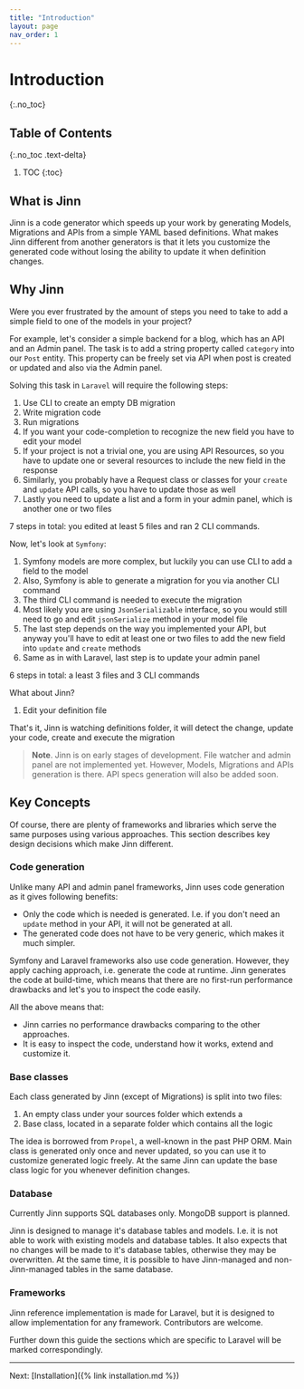 ```yaml
---
title: "Introduction"
layout: page
nav_order: 1
---
```


# Introduction
{:.no_toc}

## Table of Contents
{:.no_toc .text-delta} 

1. TOC
{:toc}

## What is Jinn

Jinn is a code generator which speeds up your work by generating Models, Migrations and APIs 
from a simple YAML based definitions. 
What makes Jinn different from another generators is that it lets you customize the generated code 
without losing the ability to update it when definition changes.

## Why Jinn
Were you ever frustrated by the amount of steps you need to take to 
add a simple field to one of the models in your project? 

For example, let's consider a simple backend for a blog, which has an API and an Admin panel.
The task is to add a string property called `category` into our `Post` entity.
This property can be freely set via API when post is created or updated and also via the Admin panel.

Solving this task in `Laravel` will require the following steps:

1. Use CLI to create an empty DB migration
1. Write migration code
1. Run migrations
1. If you want your code-completion to recognize the new field you have to edit your model
1. If your project is not a trivial one, you are using API Resources, so you have to update 
one or several resources to include the new field in the response
1. Similarly, you probably have a Request class or classes for your `create` and `update` API calls, 
so you have to update those as well
1. Lastly you need to update a list and a form in your admin panel, which is another one or two files

7 steps in total: you edited at least 5 files and ran 2 CLI commands.

Now, let's look at `Symfony`:

1. Symfony models are more complex, but luckily you can use CLI to add a field to the model 
1. Also, Symfony is able to generate a migration for you via another CLI command 
1. The third CLI command is needed to execute the migration
1. Most likely you are using `JsonSerializable` interface, so you would still need to go and edit `jsonSerialize` method in your model file
1. The last step depends on the way you implemented your API, but anyway you'll have to edit 
at least one or two files to add the new field into `update` and `create` methods
1. Same as in with Laravel, last step is to update your admin panel

6 steps in total: a least 3 files and 3 CLI commands

What about Jinn?
1. Edit your definition file

That's it, Jinn is watching definitions folder, it will detect the change, update your code, create and 
execute the migration

> **Note**. Jinn is on early stages of development. 
> File watcher and admin panel are not implemented yet. 
> However, Models, Migrations and APIs generation is there.
> API specs generation will also be added soon.

## Key Concepts
Of course, there are plenty of frameworks and libraries which serve the same purposes using various approaches.
This section describes key design decisions which make Jinn different.

### Code generation
Unlike many API and admin panel frameworks, Jinn uses code generation as it gives following benefits:

* Only the code which is needed is generated. I.e. if you don't need an `update` method in your 
API, it will not be generated at all.
* The generated code does not have to be very generic, which makes it much simpler.

Symfony and Laravel frameworks also use code generation. However, they apply caching approach, i.e. generate the code at runtime.
Jinn generates the code at build-time, which means that there are no first-run performance drawbacks and let's you to inspect the code easily.

All the above means that:

* Jinn carries no performance drawbacks comparing to the other approaches.
* It is easy to inspect the code, understand how it works, extend and customize it.

### Base classes
Each class generated by Jinn (except of Migrations) is split into two files: 

1. An empty class under your sources folder which extends a
1. Base class, located in a separate folder which contains all the logic

The idea is borrowed from `Propel`, a well-known in the past PHP ORM. Main class is 
generated only once and never updated, so you can use it to customize generated logic freely.
At the same Jinn can update the base class logic for you whenever definition changes.

### Database
Currently Jinn supports SQL databases only. MongoDB support is planned.

Jinn is designed to manage it's database tables and models. I.e. it is not able to 
work with existing models and database tables. It also expects that no changes will be 
made to it's database tables, otherwise they may be overwritten. At the same time,
it is possible to have Jinn-managed and non-Jinn-managed tables in the same database.

### Frameworks
Jinn reference implementation is made for Laravel, but it is designed 
to allow implementation for any framework. Contributors are welcome. 

Further down this guide the sections which are specific to Laravel will be marked correspondingly.

---

Next: [Installation]({% link installation.md %})
